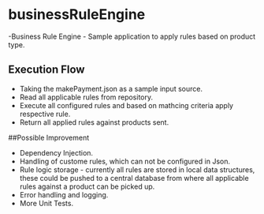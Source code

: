 # businessRuleEngine

-Business Rule Engine - Sample application to apply rules based on product type. 


## Execution Flow
- Taking the makePayment.json as a sample input source.
- Read all applicable rules from repository.
- Execute all configured rules and based on mathcing criteria apply respective rule.
- Return all applied rules against products sent.

##Possible Improvement
- Dependency Injection.
- Handling of custome rules, which can not be configured in Json.
- Rule logic storage - currently all rules are stored in local data structures, these could be pushed to a central database from where all applicable rules against a product can be picked up.
- Error handling and logging.
- More Unit Tests.
